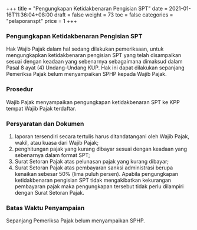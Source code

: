 +++
title = "Pengungkapan Ketidakbenaran Pengisian SPT"
date = 2021-01-16T11:36:04+08:00
draft = false
weight = 73
toc = false
categories = "pelaporanspt"
price = 1
+++
### Pengungkapan Ketidakbenaran Pengisian SPT
Hak Wajib Pajak dalam hal sedang dilakukan pemeriksaan, untuk mengungkapkan ketidakbenaran pengisian SPT yang telah disampaikan sesuai dengan keadaan yang sebenarnya sebagaimana dimaksud dalam Pasal 8 ayat (4) Undang-Undang KUP. Hak ini dapat dilakukan sepanjang Pemeriksa Pajak belum menyampaikan SPHP kepada Wajib Pajak.

### Prosedur
Wajib Pajak menyampaikan pengungkapan ketidakbenaran SPT ke KPP tempat Wajib Pajak terdaftar.

### Persyaratan dan Dokumen
1. laporan tersendiri secara tertulis harus ditandatangani oleh Wajib Pajak, wakil, atau kuasa dari Wajib Pajak;
2. penghitungan pajak yang kurang dibayar sesuai dengan keadaan yang sebenarnya dalam format SPT; 
3. Surat Setoran Pajak atas pelunasan pajak yang kurang dibayar;
4. Surat Setoran Pajak atas pembayaran sanksi administrasi berupa kenaikan sebesar 50% (lima puluh persen).
Apabila pengungkapan ketidakbenaran pengisian SPT tidak mengakibatkan kekurangan pembayaran pajak maka pengungkapan tersebut tidak perlu dilampiri dengan Surat Setoran Pajak.

### Batas Waktu Penyampaian
Sepanjang Pemeriksa Pajak belum menyampaikan SPHP.
